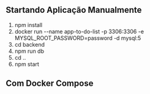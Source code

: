 ## Startando Aplicação Manualmente
1. npm install
2. docker run --name app-to-do-list -p 3306:3306 -e MYSQL_ROOT_PASSWORD=password -d mysql:5
3. cd backend
4. npm run db
5. cd ..
6. npm start

## Com Docker Compose